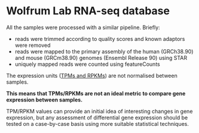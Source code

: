# Wolfrum Lab RNA-seq database

All the samples were processed with a similar pipeline. Briefly:

- reads were trimmed according to quality scores and known adaptors were removed
- reads were mapped to the primary assembly of the human (GRCh38.90) and mouse (GRCm38.90) genomes (Ensembl Release 90) using STAR
- uniquely mapped reads were counted using featureCounts

The expression units ([TPMs and RPKMs](https://haroldpimentel.wordpress.com/2014/05/08/what-the-fpkm-a-review-rna-seq-expression-units/)) are not normalised between samples.

**This means that TPMs/RPKMs are not an ideal metric to compare gene expression between samples.**

TPM/RPKM values can provide an initial idea of interesting changes in gene expression, but any assessment of differential gene expression should be tested on a case-by-case basis using more suitable statistical techniques.



